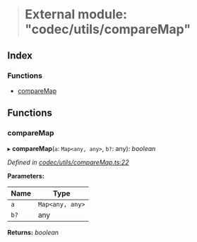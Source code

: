 > # External module: "codec/utils/compareMap"

## Index

### Functions

* [compareMap](_codec_utils_comparemap_.md#comparemap)

## Functions

###  compareMap

▸ **compareMap**(`a`: `Map<any, any>`, `b?`: any): *boolean*

*Defined in [codec/utils/compareMap.ts:22](https://github.com/polkadot-js/api/blob/67d6c50/packages/types/src/codec/utils/compareMap.ts#L22)*

**Parameters:**

Name | Type |
------ | ------ |
`a` | `Map<any, any>` |
`b?` | any |

**Returns:** *boolean*